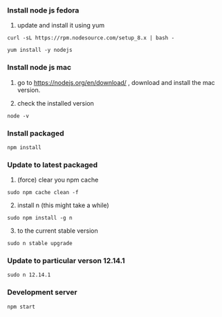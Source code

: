
### Install node js fedora
1) update and install it using yum 
```
curl -sL https://rpm.nodesource.com/setup_8.x | bash -

yum install -y nodejs
```

### Install node js mac

1) go to https://nodejs.org/en/download/ , download and install the mac version. 

2) check the installed version 
```
node -v
```


### Install packaged 

```
npm install 
```

### Update to latest packaged 

1) (force) clear you npm cache
```
sudo npm cache clean -f 
```
2) install n (this might take a while)
```
sudo npm install -g n 
```
3) to the current stable version
```
sudo n stable upgrade 
```

### Update to particular verson 12.14.1
```
sudo n 12.14.1
```

### Development server
```
npm start
```

